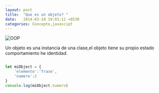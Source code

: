 ```yaml
---
layout: post
title:  "Que es un objeto? "
date:   2014-03-10 19:01:11 +0530
categories: Concepto,javascipt
---
```


![OOP](https://media.giphy.com/media/Qz6AIuFvBGzNS/giphy-downsized-large.gif)


Un objeto es una instancia de una clase,el objeto tiene su propio estado comportamiento he identidad. 


```javascript

let miObject = {
    'elemento':'frase',
    'numero':2
}
console.log(miObject.numero)

```
